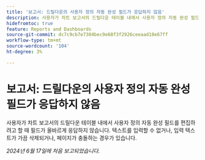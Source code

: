 ```yaml
---
title: '보고서: 드릴다운의 사용자 정의 자동 완성 필드가 응답하지 않음'
description: 사용자가 차트 보고서의 드릴다운 테이블 내에서 사용자 정의 자동 완성 필드를 편집하려고 할 때 필드가 올바르게 응답하지 않습니다. 텍스트를 입력할 수 없거나, 입력 텍스트가 가끔 삭제되거나, 페이지가 충돌하는 경우가 있습니다.
hidefromtoc: true
feature: Reports and Dashboards
source-git-commit: dc7c9cb7e7304bec9e68f3f2926ceeaad18e67ff
workflow-type: tm+mt
source-wordcount: '104'
ht-degree: 3%

---
```


# 보고서: 드릴다운의 사용자 정의 자동 완성 필드가 응답하지 않음

사용자가 차트 보고서의 드릴다운 테이블 내에서 사용자 정의 자동 완성 필드를 편집하려고 할 때 필드가 올바르게 응답하지 않습니다. 텍스트를 입력할 수 없거나, 입력 텍스트가 가끔 삭제되거나, 페이지가 충돌하는 경우가 있습니다.

_2024년 6월 17일에 처음 보고되었습니다._
